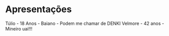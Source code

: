 # Apresentações

Túlio - 18 Anos - Baiano - Podem me chamar de DENKI
Velmore - 42 anos - Mineiro uai!!!
